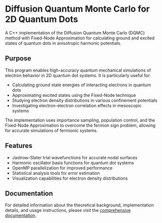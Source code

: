 # Diffusion Quantum Monte Carlo for 2D Quantum Dots

A C++ implementation of the Diffusion Quantum Monte Carlo (DQMC) method with Fixed-Node Approximation for calculating ground and excited states of quantum dots in anisotropic harmonic potentials.

## Purpose

This program enables high-accuracy quantum mechanical simulations of electron behavior in 2D quantum dot systems. It is particularly useful for:

- Calculating ground state energies of interacting electrons in quantum dots
- Approximating excited states using the Fixed-Node technique
- Studying electron density distributions in various confinement potentials
- Investigating electron-electron correlation effects in mesoscopic systems

The implementation uses importance sampling, population control, and the Fixed-Node Approximation to overcome the fermion sign problem, allowing for accurate simulations of fermionic systems.

## Features

- Jastrow-Slater trial wavefunctions for accurate nodal surfaces
- Harmonic oscillator basis functions for quantum dot systems
- OpenMP parallelization for improved performance
- Statistical analysis tools for error estimation
- Visualization capabilities for electron density distributions

## Documentation

For detailed information about the theoretical background, implementation details, and usage instructions, please visit the [comprehensive documentation](https://orlowskiwojtek.github.io/DiffusionQuantumDots/).
